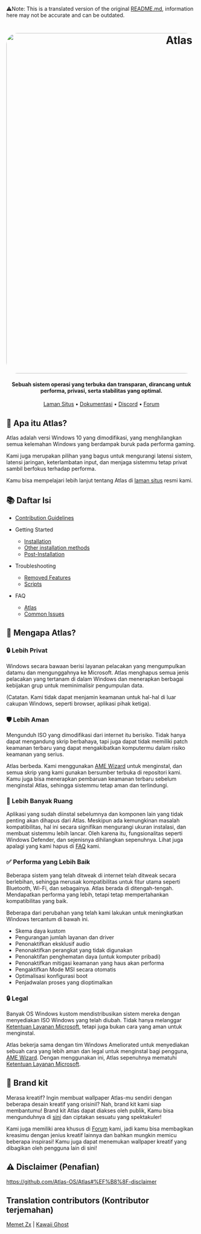 ⚠️Note: This is a translated version of the original [README.md](https://github.com/Atlas-OS/Atlas/blob/main/README.md), information here may not be accurate and can be outdated.
<h1 align="center">
  <a href="http://atlasos.net"><img src="https://gcore.jsdelivr.net/gh/Atlas-OS/Atlas@main/img/banner.png" alt="Atlas" width="900" style="border-radius: 30px"></a>
</h1>

<h4 align="center">Sebuah sistem operasi yang terbuka dan transparan, dirancang untuk performa, privasi, serta stabilitas yang optimal.</h4>

<p align="center">
  <a href="https://atlasos.net">Laman Situs</a>
  •
  <a href="https://docs.atlasos.net">Dokumentasi</a>
  •
  <a href="https://discord.atlasos.net" target="_blank">Discord</a>
  •
  <a href="https://forum.atlasos.net">Forum</a>
</p>

## 🤔 **Apa itu Atlas?**

Atlas adalah versi Windows 10 yang dimodifikasi, yang menghilangkan semua kelemahan Windows yang berdampak buruk pada performa gaming.

Kami juga merupakan pilihan yang bagus untuk mengurangi latensi sistem, latensi jaringan, keterlambatan input, dan menjaga sistemmu tetap privat sambil berfokus terhadap performa.

Kamu bisa mempelajari lebih lanjut tentang Atlas di [laman situs](https://atlasos.net) resmi kami.

## 📚 **Daftar Isi**

- [Contribution Guidelines](https://docs.atlasos.net/contributions)

- Getting Started
  - [Installation](https://docs.atlasos.net/getting-started/installation)
  - [Other installation methods](https://docs.atlasos.net/getting-started/other-installation-methods/no-usb)
  - [Post-Installation](https://docs.atlasos.net/getting-started/post-installation/drivers)

- Troubleshooting
  - [Removed Features](https://docs.atlasos.net/troubleshooting/removed-features)
  - [Scripts](https://docs.atlasos.net/troubleshooting/scripts)

- FAQ
  - [Atlas](https://atlasos.net/faq)
  - [Common Issues](https://docs.atlasos.net/troubleshooting/common-issues/hyper-v/)

## 👀 **Mengapa Atlas?**

### 🔒 Lebih Privat
Windows secara bawaan berisi layanan pelacakan yang mengumpulkan datamu dan mengunggahnya ke Microsoft.
Atlas menghapus semua jenis pelacakan yang tertanam di dalam Windows dan menerapkan berbagai kebijakan grup untuk meminimalisir pengumpulan data.

(Catatan. Kami tidak dapat menjamin keamanan untuk hal-hal di luar cakupan Windows, seperti browser, aplikasi pihak ketiga).

### 🛡️ Lebih Aman
Mengunduh ISO yang dimodifikasi dari internet itu berisiko. Tidak hanya dapat mengandung skrip berbahaya, tapi juga dapat tidak memiliki patch keamanan terbaru yang dapat mengakibatkan komputermu dalam risiko keamanan yang serius.

Atlas berbeda. Kami menggunakan [AME Wizard](https://ameliorated.io) untuk menginstal, dan semua skrip yang kami gunakan bersumber terbuka di repositori kami. Kamu juga bisa menerapkan pembaruan keamanan terbaru sebelum menginstal Atlas, sehingga sistemmu tetap aman dan terlindungi.

### 🚀 Lebih Banyak Ruang
Aplikasi yang sudah diinstal sebelumnya dan komponen lain yang tidak penting akan dihapus dari Atlas. Meskipun ada kemungkinan masalah kompatibilitas, hal ini secara signifikan mengurangi ukuran instalasi, dan membuat sistemmu lebih lancar. Oleh karena itu, fungsionalitas seperti Windows Defender, dan sejenisnya dihilangkan sepenuhnya. Lihat juga apalagi yang kami hapus di [FAQ](https://docs.atlasos.net/troubleshooting/removed-features) kami.

### ✅ Performa yang Lebih Baik
Beberapa sistem yang telah ditweak di internet telah ditweak secara berlebihan, sehingga merusak kompatibilitas untuk fitur utama seperti Bluetooth, Wi-Fi, dan sebagainya. Atlas berada di ditengah-tengah. Mendapatkan performa yang lebih, tetapi tetap mempertahankan kompatibilitas yang baik.

Beberapa dari perubahan yang telah kami lakukan untuk meningkatkan Windows tercantum di bawah ini.

- Skema daya kustom
- Pengurangan jumlah layanan dan driver
- Penonaktifkan eksklusif audio
- Penonaktifkan perangkat yang tidak digunakan
- Penonaktifan penghematan daya (untuk komputer pribadi)
- Penonaktifkan mitigasi keamanan yang haus akan performa
- Pengaktifkan Mode MSI secara otomatis
- Optimalisasi konfigurasi boot
- Penjadwalan proses yang dioptimalkan

### 🔒 Legal
Banyak OS Windows kustom mendistribusikan sistem mereka dengan menyediakan ISO Windows yang telah diubah. Tidak hanya melanggar [Ketentuan Layanan Microsoft](https://www.microsoft.com/en-us/Useterms/Retail/Windows/10/UseTerms_Retail_Windows_10_English.htm), tetapi juga bukan cara yang aman untuk menginstal.

Atlas bekerja sama dengan tim Windows Ameliorated untuk menyediakan sebuah cara yang lebih aman dan legal untuk menginstal bagi pengguna, [AME Wizard](https://ameliorated.io). Dengan menggunakan ini, Atlas sepenuhnya mematuhi [Ketentuan Layanan Microsoft](https://www.microsoft.com/en-us/Useterms/Retail/Windows/10/UseTerms_Retail_Windows_10_English.htm).

## 🎨 Brand kit
Merasa kreatif? Ingin membuat wallpaper Atlas-mu sendiri dengan beberapa desain kreatif yang orisinil? Nah, brand kit kami siap membantumu!
Brand kit Atlas dapat diakses oleh publik, Kamu bisa mengunduhnya di [sini](https://cdn.jsdelivr.net/gh/Atlas-OS/Atlas@main/img/brand-kit.zip) dan ciptakan sesuatu yang spektakuler!

Kami juga memiliki area khusus di [Forum](https://forum.atlasos.net/t/art-showcase) kami, jadi kamu bisa membagikan kreasimu dengan jenius kreatif lainnya dan bahkan mungkin memicu beberapa inspirasi! Kamu juga dapat menemukan wallpaper kreatif yang dibagikan oleh pengguna lain di sini!

## ⚠️ Disclaimer (Penafian)
https://github.com/Atlas-OS/Atlas#%EF%B8%8F-disclaimer

## Translation contributors (Kontributor terjemahan)
[Memet Zx](https://github.com/zxce3) |
[Kawaii Ghost](https://github.com/kawaii-ghost)
